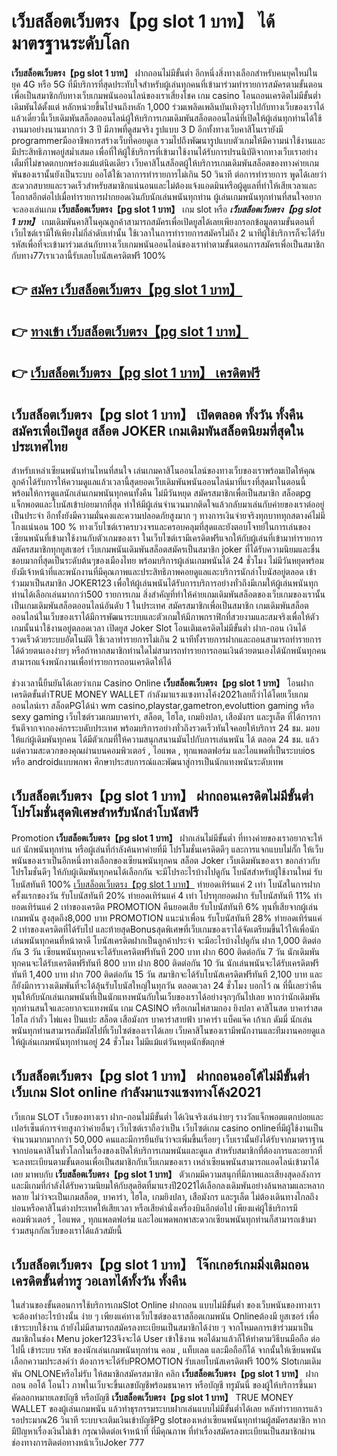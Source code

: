 # เว็บสล็อตเว็บตรง【pg slot 1 บาท】  ได้มาตรฐานระดับโลก

**เว็บสล็อตเว็บตรง【pg slot 1 บาท】** ฝากถอนไม่มีขั้นต่ำ  อีกหนึ่งสิ่งทางเลือกสำหรับคนยุคใหม่ในยุค 4G หรือ 5G ที่มีบริการที่สุดประทับใจสำหรับผู้เล่นทุกคนที่เข้ามาร่วมทำรายการสมัครตามขั้นตอนเพื่อเป็นสมาชิกกับทางเว็บเกมพนันออนไลน์ของเราเสี่ยงโชค เกม casino  โอนถอนเครดิตไม่มีขั้นต่ำ เดิมพันได้ตั้งแต่ หลักหน่วยขึ้นไปจนถึงหลัก 1,000 ร่วมเพลิดเพลินบันเทิงอุราไปกับทางเว็บของเราได้แล้วเดี๋ยวนี้เว็บเดิมพันสล็อตออนไลน์ผู้ให้บริการเกมเดิมพันสล็อตออนไลน์ที่เปิดให้ผู้เล่นทุกท่านได้ใช้งานมาอย่างนานมากกว่า 3 ปี มีภาพที่ดูสมจริง รูปแบบ 3 D
อีกทั้งทางเว็บคาสิโนเรายังมี programmerมืออาชีพการสร้างเว็บที่คอยดูเล  รวมไปถึงพัฒนารูปแบบตัวเกมให้มีความน่าใช้งานและมีประสิทธิภาพอยู่สม่ำเสมอ เพื่อที่ให้ผู้ใช้บริการที่เข้ามาใช้งานได้รับการปรนนิบัติจากทางเว็บเราอย่างเต็มที่ไม่ขาดตกบกพร่องแม้แต่นิดเดียว เว็บคาสิโนสล็อตผู้ให้บริการเกมเดิมพันสล็อตของทางค่ายเกมพันของเรานั้นยังเป็นระบบ ออโต้ใช้เวลาการทำรายการไม่เกิน 50 วินาที ต่อการทำรายการ พูดได้เลยว่าสะดวกสบายและรวดเร็วสำหรับสมาชิกแน่นอนและไม่ต้องแจ้งแอดมินหรือผู้ดูแลที่ทำให้เสียเวลาและโอกาสอีกต่อไปเมื่อทำรายการฝากยอดเงินกับนักเล่นพนันทุกท่าน
ผู้เล่นเกมพนันทุกท่านที่สนใจอยากจะลองเล่นเกม **เว็บสล็อตเว็บตรง【pg slot 1 บาท】** เกม slot  หรือ ***เว็บสล็อตเว็บตรง【pg slot 1 บาท】*** เกมเดิมพันคาสิโนคุณลูกค้าสามารถสมัครเพื่อเปิดยูสได้เลยเพียงกรอกข้อมูลตามขั้นตอนที่เว็บไซต์เรามีให้เพียงไม่กี่ลำดับเท่านั้น ใช้เวลาในการทำรายการสมัครไม่ถึง 2 นาทีผู้ใช้บริการก็จะได้รับรหัสเพื่อที่จะเข้ามาร่วมเล่นกับทางเว็บเกมพนันออนไลน์ของเราทำตามขั้นตอนการสมัครเพื่อเป็นสมาชิกกับทาง77เราเวลานี้รับเลยโบนัสเครดิตฟรี 100%

## 👉 [สมัคร เว็บสล็อตเว็บตรง【pg slot 1 บาท】](https://archa888.com/)
## 👉 [ทางเข้า เว็บสล็อตเว็บตรง【pg slot 1 บาท】](https://archa888.com/)
## 👉 [เว็บสล็อตเว็บตรง【pg slot 1 บาท】 เครดิตฟรี](https://archa888.com/)

## เว็บสล็อตเว็บตรง【pg slot 1 บาท】 เปิดตลอด ทั้งวัน ทั้งคืนสมัครเพื่อเปิดยูส สล็อต JOKER เกมเดิมพันสล็อตนิยมที่สุดในประเทศไทย

สำหรับเหล่าเซียนพนันท่านไหนที่สนใจ เล่นเกมคาสิโนออนไลน์ของทางเว็บของเราพร้อมเปิดให้คุณลูกค้าได้รับการให้ความดูแลแล้วเวลานี้สุดยอดเว็บเดิมพันพนันออนไลน์มาที่แรงที่สุดมาในตอนนี้ พร้อมให้การดูแลนักเล่นเกมพนันทุกคนทั้งคืน ไม่มีวันหยุด สมัครสมาชิกเพื่อเป็นสมาชิก สล็อตpg แจ็กพอตและโบนัสเข้าบ่อยมากที่สุด ทำให้มีผู้เล่นจำนวนมากติดใจแล้วกลับมาเล่นกับค่ายของเราต่ออยู่เป็นประจำ อีกทั้งยังมีความมั่นคงและความปลอดภัยสูงมาก ๆ ทางการเงินจ่ายจริงทุกบาททุกสตางค์ไม่มีโกงแน่นอน 100 % ทางเว็บไซต์เราครบวงจรและครอบคลุมที่สุดและยังตอบโจทย์ในการเล่นของเซียนพนันที่เข้ามาใช้งานกับตัวเกมของเรา
ในเว็บไซต์เรามีเครดิตฟรีแจกให้กับผู้เล่นที่เข้ามาทำรายการสมัครสมาชิกทุกยูสเซอร์ เว็บเกมพนันเดิมพันสล็อตสมัครเป็นสมาชิก joker ที่ได้รับความนิยมและชื่นชอบมากที่สุดเป็นระดับต้นๆของเมืองไทย พร้อมบริการผู้เล่นเกมพนันได้ 24 ชั่วโมง ไม่มีวันหยุดพร้อมยังมีเจ้าหน้าที่และพนักงานที่มีคุณภาพและประสิทธิภาพคอยดูแลและบริการนักล่าโบนัสอยู่ตลอด เข้าร่วมมาเป็นสมาชิก JOKER123 เพื่อให้ผู้เล่นพนันได้รับการบริการอย่างทั่วถึงมีเกมให้ผู้เล่นพนันทุกท่านได้เลือกเล่นมากกว่า500 รายการเกม
สิ่งสำคัญที่ทำให้ค่ายเกมเดิมพันสล็อตของเว็บเกมของเรานั้นเป็นเกมเดิมพันสล็อตออนไลน์อันดับ 1 ในประเทศ สมัครสมาชิกเพื่อเป็นสมาชิก  เกมเดิมพันสล็อตออนไลน์ในเว็บของเราได้มีการพัฒนาระบบและตัวเกมให้มีภาพกราฟิกที่สวยงามและสมจริงเพื่อให้ตัวเกมนั้นน่าใช้งานอยู่ตลอดเวลา เปิดยูส Joker Slot โอนเติมเครดิตไม่มีขั้นต่ำ ฝาก-ถอน เงินได้รวดเร็วด้วยระบบอัตโนมัติ ใช้เวลาทำรายการไม่เกิน 2 นาทีทั้งรายการฝากและถอนสามารถทำรายการได้ด้วยตนเองง่ายๆ หรือถ้าหากสมาชิกท่านใดไม่สามารถทำรายการถอนเงินด้วยตนเองได้นักพนันทุกคนสามารถแจ้งพนักงานเพื่อทำรายการถอนเครดิตให้ได้

ช่วงเวลานี้ยืนยันได้เลยว่าเกม  Casino Online **เว็บสล็อตเว็บตรง【pg slot 1 บาท】** โอนฝากเครดิตขั้นต่ำTRUE MONEY WALLET กำลังมาแรงแซงทางโค้ง2021เลยก็ว่าได้โดยเว็บเกมออนไลน์เรา สล็อตPGได้นำ  wm casino,playstar,gametron,evoluttion gaming หรือ sexy gaming เว็บไซต์รวมเกมบาคาร่า, สล็อต, ไฮโล, เกมยิงปลา, เสือมังกร และรูเล็ต ที่ได้การการันตีจากจากองค์กรระบดับประเทศ พร้อมบริการอย่างทั่วถึงรวดเร็วทันใจคอยให้บริการ 24 ชม. มอบให้แก่ผู้เดิมพันทุกคน ได้มีตัวเกมที่ให้ความสนุกสนานมันไปกับการเล่นพนัน ได้ ตลอด 24 ชม. แล้วแต่ความสะดวกของคุณผ่านบนคอมพิวเตอร์ , ไอแพด , ทุกแพลตฟอร์ม และไอแพดที่เป็นระบบios หรือ androidแบบพกพา ศึกษาประสบการณ์และพัฒนาสู่การเป็นนักแทงพนันระดับเทพ

## เว็บสล็อตเว็บตรง【pg slot 1 บาท】 ฝากถอนเครดิตไม่มีขั้นต่ำ โปรโมชั่นสุดพิเศษสำหรับนักล่าโบนัสฟรี

 Promotion  **เว็บสล็อตเว็บตรง【pg slot 1 บาท】** ฝากเล่นไม่มีขั้นต่ำ ที่ทางค่ายของเราอยากจะให้แก่  นักพนันทุกท่าน หรือผู้เล่นที่กำลังค้นหาค่ายที่มี โปรโมชั่นเครดิตดีๆ และการแจกแบบไม่กั๊ก ให้เว็บพนันของเราเป็นอีกหนึ่งทางเลือกของเซียนพนันทุกคน สล็อต Joker เว็บเดิมพันของเรา ขอกล่าวกับโปรโมชั่นดีๆ ให้กับผู้เดิมพันทุกคนได้เลือกกัน จะมีโปรอะไรบ้างไปดูกัน
โบนัสสำหรับผู้ใช้งานใหม่ รับโบนัสทันที 100% [เว็บสล็อตเว็บตรง【pg slot 1 บาท】](https://archa888.com/) ทำยอดเทิร์นแค่ 2 เท่า
โบนัสในการฝากครั้งแรกของวัน รับโบนัสทันที 20% ทำยอดเทิร์นแค่ 4 เท่า
โปรทุกยอดฝาก รับโบนัสทันที 11% ทำยอดเทิร์นแค่ 2 เท่าของเครดิต
 PROMOTION คืนยอดเสีย รับโบนัสทันที 6% ทุนที่เสียจากผู้เล่นเกมพนัน สูงสุดถึง8,000 บาท
 PROMOTION แนะนำเพื่อน รับโบนัสทันที 28% ทำยอดเทิร์นแค่ 2 เท่าของเครดิตที่ได้รับไป
และท้ายสุดBonusสุดพิเศษที่เว็บเกมของเราได้จัดเตรียมขึ้นไว้ให้เพื่อนักเล่นพนันทุกคนที่หน้าตาดี โบนัสเครดิตฝากเป็นลูกค้าประจำ จะมีอะไรบ้างไปดูกัน
ฝาก 1,000 ติดต่อกัน 3 วัน เซียนพนันทุกคนจะได้รับเครดิตฟรีทันที 200 บาท
ฝาก 600 ติดต่อกัน 7 วัน นักเดิมพันทุกคนจะได้รับเครดิตฟรีทันที 800 บาท
ฝาก 800 ติดต่อกัน 10 วัน นักเล่นพนันจะได้รับเครดิตฟรีทันที 1,400 บาท
ฝาก 700 ติดต่อกัน 15 วัน สมาชิกจะได้รับโบนัสเครดิตฟรีทันที 2,100 บาท
และก็ยังมีการวางเดิมพันที่จะได้ลุ้นรับโบนัสใหญ่ในทุกวัน ตลอดเวลา 24 ชั่วโมง บอกไว้ ณ ที่นี้เลยว่าคืนทุนให้กับนักเล่นเกมพนันที่เป็นนักแทงพนันกับในเว็บของเราได้อย่างจุกๆกันไปเลย หากว่านักเดิมพันทุกท่านสนใจและอยากจะแทงพนัน เกม CASINO หรือเกมไพ่สามกอง  ยิงปลา คาสิโนสด บาคาร่าสด ไฮโล กำถั่ว ไพ่แคง ปั่นแปะ สล็อต เสือมังกร บาคาร่าสายฟ้า บาคาร่า แบ็คแจ๊ค เก้าเก ดัมมี่ นักเล่นพนันทุกท่านสามารถสัมผัสไปที่เว็บไซต์ของเราได้เลย เว็บคาสิโนของเรามีพนักงานและทีมงานคอยดูแลให้ผู้เล่นเกมพนันทุกท่านอยู่ 24 ชั่วโมง ไม่มีแม้แต่วันหยุดนักขัตฤกษ์

## เว็บสล็อตเว็บตรง【pg slot 1 บาท】 ฝากถอนออโต้ไม่มีขั้นต่ำ  เว็บเกม Slot online กำลังมาแรงแซงทางโค้ง2021

เว็บเกม SLOT เว็บของทางเรา ฝาก-ถอนไม่มีขั้นต่ำ ได้เงินจริงเล่นง่ายๆ รางวัลแจ็กพอตแตกบ่อยและเปอร์เซ็นต์การจ่ายสูงกว่าค่ายอื่นๆ เว็บไซต์เราถือว่าเป็น เว็บไซต์เกม casino onlineที่มีผู้ใช้งานเป็นจำนวนมากมากกว่า 50,000 คนและมีการยืนยันว่าจะเพิ่มขึ้นเรื่อยๆ เว็บเรานั้นยังได้รับจากมาตราฐานจากบ่อนคาสิโนทั่วโลกในเรื่องของเปิดให้บริการเกมพนันและดูแล สำหรับสมาชิกที่ต้องการและอยากที่จะลงทะเบียนตามขั้นตอนเพื่อเป็นสมาชิกกับเว็บเกมของเรา เหล่าเซียนพนันสามารถแอดไลน์เข้ามาได้เลย
	มาพบกับ **เว็บสล็อตเว็บตรง【pg slot 1 บาท】** ตัวเกมมีความสนุกที่มีภาพและเสียงสุดอลังการ และมีเกมที่กำลังได้รับความนิยมให้กับสุดฮิตที่มาแรงปี2021ได้เลือกลงเดิมพันอย่างล้นหลามและหลากหลาย  ไม่ว่าจะเป็นเกมสล็อต, บาคาร่า, ไฮโล, เกมยิงปลา, เสือมังกร และรูเล็ต ไม่ต้องเดินทางไกลถึงบ่อนหรือคาสิโนต่างประเทศให้เสียเวลา หรือเสียค่านั่งเครื่องบินอีกต่อไป เพียงแค่ผู้ใช้บริการมีคอมพิวเตอร์ , ไอแพด , ทุกแพลตฟอร์ม และไอแพดพกพาสะดวกเซียนพนันทุกท่านก็สามารถเข้ามาร่วมสนุกกัลเว็บของเราได้แล้วสมัยนี้

## เว็บสล็อตเว็บตรง【pg slot 1 บาท】 โจ๊กเกอร์เกมมิ่งเติมถอน เครดิตขั้นต่ำทรู วอเลทได้ทั้งวัน ทั้งคืน

ในส่วนของขั้นตอนการใช้บริการเกมSlot Online ฝากถอน แบบไม่มีขั้นต่ำ ของเว็บพนันของทางเรา จะต้องทำอะไรบ้างนั้น ง่าย ๆ เพียงแค่ทางเว็บไซต์ของเราสล็อตเกมพนัน Onlineต้องมี ยูสเซอร์ เพื่อเข้าระบบใช้งาน ถ้ายังไม่มีสามารถสมัครลงทะเบียนเป็นสมาชิกได้ง่าย ๆ จากโหมดการเข้าร่วมมาเป็นสมาชิกในช่อง Menu joker123จึงจะได้ User เข้าใช้งาน พอได้มาแล้วก็ให้ทำตามวิธีบนมือถือ ต่อไปนี้
เข้าระบบ รหัส  ของนักเล่นเกมพนันทุกท่าน คอม , แท็บเลต และมือถือก็ได้
จากนั้นให้เซียนพนันเลือกความประสงค์ว่า ต้องการจะได้รับPROMOTION รับเลยโบนัสเครดิตฟรี 100% Slotเกมเดิมพัน ONLONEหรือไม่รับ
ให้สมาชิกสมัครสมาชิก คลิก **เว็บสล็อตเว็บตรง【pg slot 1 บาท】** ฝากถอน ออโต้ โอนไว ภาพในเว็บจะขึ้นเลขบัญชีพร้อมธนาคาร หรือบัญชี ทรูมันนี่ ของผู้ให้บริการขึ้นมา
คัดลอกหมายเลขบัญชี หรือบัญชี **เว็บสล็อตเว็บตรง【pg slot 1 บาท】** TRUE MONEY WALLET ของผู้เล่นเกมพนัน แล้วทำธุรกรรมระบบฝากเล่นแบบไม่มีขั้นต่ำได้เลย
หลังทำรายการแล้ว รอประมาณ26 วินาที ระบบจะเติมเงินเข้าบัญชีPg slotของเหล่าเซียนพนันทุกท่านผู้สมัครสมาชิก
หากมีปัญหาเรื่องเงินไม่เข้า กรุณาติดต่อเจ้าหน้าที่ ที่มีคุณภาพ ที่ทำเรื่องสมัครลงทะเบียนเป็นสมาชิกผ่านช่องทางการติดต่อทางหน้าเว็บJoker 777


